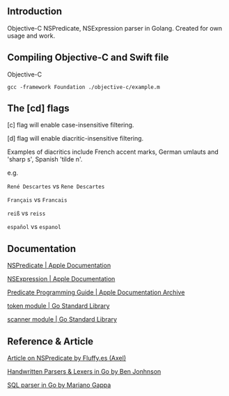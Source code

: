 ## Introduction

Objective-C NSPredicate, NSExpression parser in Golang. Created for own usage and work.

## Compiling Objective-C and Swift file

Objective-C
```
gcc -framework Foundation ./objective-c/example.m
```

## The [cd] flags

[c] flag will enable case-insensitive filtering.

[d] flag will enable diacritic-insensitive filtering.

Examples of diacritics include French accent marks, German umlauts and 'sharp s', Spanish 'tilde n'.

e.g.

`René Descartes` vs `Rene Descartes`

`Français` vs `Francais`

`reiß` vs `reiss`

`español` vs `espanol`

## Documentation

[NSPredicate | Apple Documentation](https://developer.apple.com/documentation/foundation/nspredicate)

[NSExpression | Apple Documentation](https://developer.apple.com/documentation/foundation/nsexpression)

[Predicate Programming Guide | Apple Documentation Archive](https://developer.apple.com/library/archive/documentation/Cocoa/Conceptual/Predicates/AdditionalChapters/Introduction.html)

[token module | Go Standard Library](https://pkg.go.dev/go/token)

[scanner module | Go Standard Library](https://pkg.go.dev/go/scanner)


## Reference & Article

[Article on NSPredicate by Fluffy.es (Axel)](https://nspredicate.xyz/)

[Handwritten Parsers & Lexers in Go by Ben Jonhnson](https://blog.gopheracademy.com/advent-2014/parsers-lexers/)

[SQL parser in Go by Mariano Gappa](https://marianogappa.github.io/software/2019/06/05/lets-build-a-sql-parser-in-go/)
